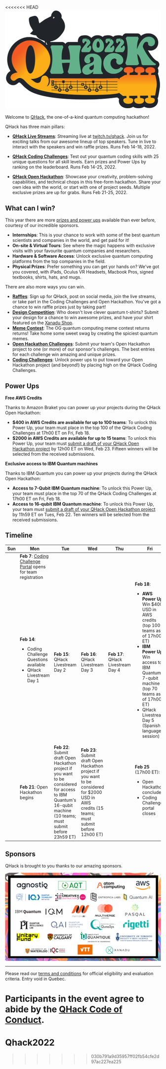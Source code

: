 <<<<<<< HEAD
![image](img/qhack-banner.png)

Welcome to [QHack](https://qhack.ai), the one-of-a-kind quantum computing hackathon! 

QHack has three main pillars:

- **[QHack Live Streams](https://twitch.tv/qhack)**: Streaming live at [twitch.tv/qhack](https://twitch.tv/qhack). Join us for exciting talks from our awesome lineup of top speakers. Tune in live to interact with the speakers and win raffle prizes. Runs Feb 14-18, 2022.

- **[QHack Coding Challenges](Coding_Challenges.md)**: Test out your quantum coding skills with 25 unique questions for all skill levels. Earn prizes and Power Ups by ranking on the leaderboard. Runs Feb 14-25, 2022.

- **[QHack Open Hackathon](Open_Hackathon.md)**: Showcase your creativity, problem-solving capabilities, and technical chops in this free-form hackathon. Share your own idea with the world, or start with one of project seeds. Multiple exclusive prizes are up for grabs. Runs Feb 21-25, 2022.

## What can I win?

This year there are more [prizes and power ups](https://qhack.ai/prizes) available than ever before, courtesy of our incredible sponsors. 

- **Internships**: This is your chance to work with some of the best quantum scientists and companies in the world, and get paid for it! 
- **On-site & Virtual Tours**: See where the magic happens with exclusive visits with your favourite quantum companies and researchers.
- **Hardware & Software Access**: Unlock exclusive quantum computing platforms from the top companies in the field.
- **Physical Prizes**: Prefer something you can get yor hands on? We've got you covered, with iPads, Oculus VR Headsets, Macbook Pros, signed textbooks, shirts, hats, and mugs.

There are also more ways you can win.

- **[Raffles](https://qhack.ai/events#raffles)**: Sign up for QHack, post on social media, join the live streams, or take part in the Coding Challenges and Open Hackathon. You've got a chance to win raffle prizes just by taking part!
- **[Design Competition](https://qhack.ai/events#design-competition)**: Who doesn't love clever quantum t-shirts? Submit your design for a chance to win awesome prizes, and have your shirt featured on the [Xanadu Shop](https://shop.xanadu.ai/).
- **[Meme Contest](https://qhack.ai/events#meme-contest)**: The OG quantum computing meme contest returns returns! Take home some sweet swag by creating the spiciest quantum memes.
- **[Open Hackathon Challenges](Open_Hackathon.md)**: Submit your team's Open Hackathon project to one (or more) of our sponsor's challenges. The best entries for each challenge win amazing and unique prizes.
- **[Coding Challenges](Coding_Challenges.md)**: Unlock power ups to put toward your Open Hackathon project (and beyond!) by placing high on the QHack Coding Challenges.

## Power Ups

**Free AWS Credits** 

Thanks to Amazon Braket you can power up your projects during the QHack Open Hackathon:
- **$400 in AWS Credits are available for up to 100 teams**: To unlock this Power Up, your team must place in the top 100 of the QHack Coding Challenges at 17h00 ET on Fri, Feb 18.
- **$2000 in AWS Credits are available for up to 15 teams**: To unlock this Power Up, your team must [submit a draft of your QHack Open Hackathon project](https://github.com/XanaduAI/QHack/issues/new?assignees=&labels=AWS+Power+Up&template=open-hackathon-aws-power-up-entry.md&title=%5BAWS+Power+Up%5D+Your+Project+Title) by 12h00 ET on Wed, Feb 23. Fifteen winners will be selected from the received submissions.

**Exclusive access to IBM Quantum machines**

 Thanks to IBM Quantum you can power up your projects during the QHack Open Hackathon:
 - **Access to 7-Qubit IBM Quantum machine**: To unlock this Power Up, your team must place in the top 70 of the QHack Coding Challenges at 17h00 ET on Fri, Feb 18.
 - **Access to 16-qubit IBM Quantum machine**: To unlock this Power Up, your team must [submit a draft of your QHack Open Hackathon project](https://github.com/XanaduAI/QHack/issues/new?assignees=&labels=IBM+Power+UP&template=open-hackathon-ibm-power-up-entry.md&title=%5BIBM+Power+Up%5D+Your+Project+Title) by 11h59 ET on Tues, Feb 22. Ten winners will be selected from the received submissions.
 
## Timeline

| Sun | Mon | Tue | Wed | Thu | Fri | Sat |
|---|---|---|---|---|---|---|
|   | **Feb 7**: [Coding Challenge Portal](https://challenge.qhack.ai) opens for team registration |  |  |  |  |  |
|   | **Feb 14**: <ul><li>Coding Challenge Questions available</li><li>QHack Livestream Day 1</li></ul> | **Feb 15**: QHack Livestream Day 2 | **Feb 16**: QHack Livestream Day 3 | **Feb 17**: QHack Livestream Day 4 | **Feb 18**:<ul><li>**AWS Power Up**: Win $400 USD in AWS credits (top 100 teams as of 17h00 ET)</li><li>**IBM Power Up**: Win access to IBM Quantum's 7-qubit machine (top 70 teams as of 17h00 ET)</li><li>QHack Livestream Day 5 (Spanish-language session)</li></ul> |  | 
|   | **Feb 21**: Open Hackathon begins | **Feb 22**: Submit draft Open Hackathon project if you want to be considered for access to IBM Quantum's 16-qubit machine (10 teams; must submit before 23h59 ET) | **Feb 23**: Submit draft Open Hackathon project if you want to be considered for $2000 USD in AWS credits (15 teams; must submit before 12h00 ET) |   | **Feb 25** (17h00 ET): <ul><li>Open Hackathon concludes</li><li>Coding Challenge portal closes</li></ul> |  |


## Sponsors

QHack is brought to you thanks to our amazing sponsors.

![image](img/sponsors.png)

---

Please read our [terms and conditions](https://qhack.ai/terms-and-conditions/) for official eligibility and evaluation criteria. Entry void in Quebec.

Participants in the event agree to abide by the [QHack Code of Conduct](Code_of_Conduct.md).
=======
# Qhack2022
>>>>>>> 030b791a9d35957ff02fb54cfe2d97ac227ea225
